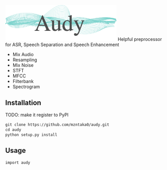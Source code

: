 <img src=https://github.com/mzntaka0/audy/blob/master/docs/source/_static/audy.png width=70%>
Helpful preprocessor for ASR, Speech Separation and Speech Enhancement

- Mix Audio
- Resampling
- Mix Noise
- STFT
- MFCC
- Filterbank
- Spectrogram

## Installation
TODO: make it register to PyPI
```
git clone https://github.com/mzntaka0/audy.git
cd audy
python setup.py install
```


## Usage
```
import audy
```
